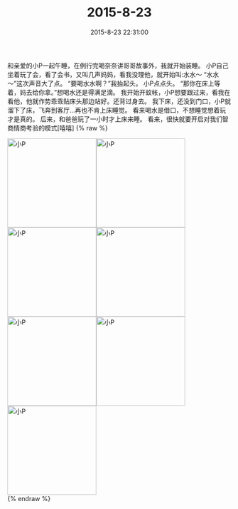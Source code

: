﻿---
title: 2015-8-23
date: 2015-8-23 22:31:00
tags:
categories: 妈妈
---
和亲爱的小P一起午睡，在例行完喝奈奈讲哥哥故事外，我就开始装睡。
小P自己坐着玩了会，看了会书，又叫几声妈妈，看我没理他，就开始叫:水水～
“水水～”这次声音大了点。
“要喝水水啊？”我抬起头。
小P点点头。
“那你在床上等着，妈去给你拿。”想喝水还是得满足滴。
我开始开蚊帐，小P想要跟过来，看我在看他，他就作势乖乖贴床头那边站好。还背过身去。
我下床，还没到门口，小P就溜下了床，飞奔到客厅…再也不肯上床睡觉。
看来喝水是借口，不想睡觉想着玩才是真的。
后来，和爸爸玩了一小时才上床来睡。
看来，很快就要开启对我们智商情商考验的模式[嘻嘻]
{% raw %}
<div style="width:500 px">
<div style="float:left; width:100 px"><img src="/images/微信图片_20171011103411.jpg" width="200" alt="小P"></div>
<div style="float:left; width:100 px"><img src="/images/微信图片_20171011103425.jpg" width="200" alt="小P"></div>
<div style="float:left; width:100 px"><img src="/images/微信图片_20171011103434.jpg" width="200" alt="小P"></div>
<div style="float:left; width:100 px"><img src="/images/微信图片_20171011103443.jpg" width="200" alt="小P"></div>
<div style="float:left; width:100 px"><img src="/images/微信图片_20171011103451.jpg" width="200" alt="小P"></div>
<div style="float:left; width:100 px"><img src="/images/微信图片_20171011103500.jpg" width="200" alt="小P"></div>
<div style="float:left; width:100 px"><img src="/images/微信图片_20171011103509.jpg" width="200" alt="小P"></div>
<div style="clear:both"></div>
</div>
{% endraw %}